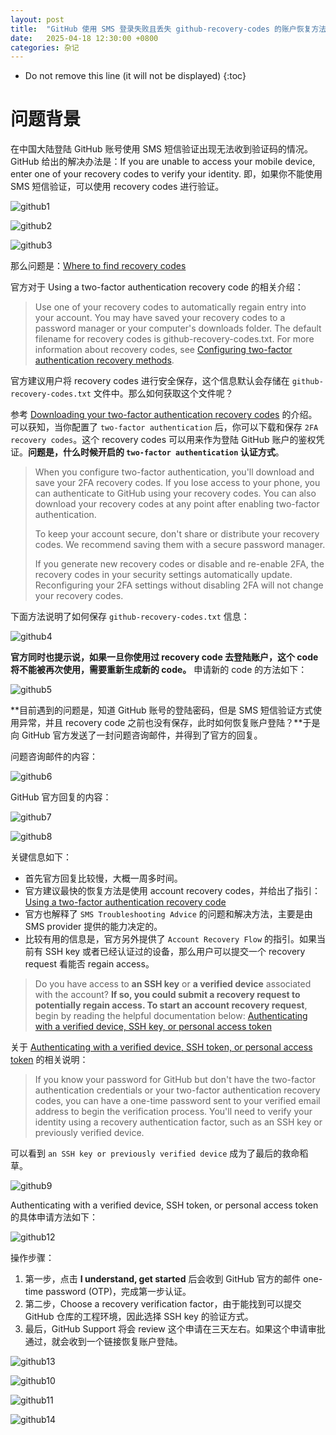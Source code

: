 ```yaml
---
layout: post
title:  "GitHub 使用 SMS 登录失败且丢失 github-recovery-codes 的账户恢复方法"
date:   2025-04-18 12:30:00 +0800
categories: 杂记
---
```


* Do not remove this line (it will not be displayed)
{:toc}

# 问题背景

在中国大陆登陆 GitHub 账号使用 SMS 短信验证出现无法收到验证码的情况。GitHub 给出的解决办法是：If you are unable to access your mobile device, enter one of your recovery codes to verify your identity. 即，如果你不能使用 SMS 短信验证，可以使用 recovery codes 进行验证。

![github1](/assets/images/202504/github1.png)

![github2](/assets/images/202504/github2.png)

![github3](/assets/images/202504/github3.png)

那么问题是：[Where to find recovery codes](https://docs.github.com/en/authentication/securing-your-account-with-two-factor-authentication-2fa/recovering-your-account-if-you-lose-your-2fa-credentials#using-a-two-factor-authentication-recovery-code)

官方对于 Using a two-factor authentication recovery code 的相关介绍：

> Use one of your recovery codes to automatically regain entry into your account. You may have saved your recovery codes to a password manager or your computer's downloads folder. The default filename for recovery codes is github-recovery-codes.txt. For more information about recovery codes, see [Configuring two-factor authentication recovery methods](https://docs.github.com/en/authentication/securing-your-account-with-two-factor-authentication-2fa/configuring-two-factor-authentication-recovery-methods#downloading-your-two-factor-authentication-recovery-codes).

官方建议用户将 recovery codes 进行安全保存，这个信息默认会存储在 `github-recovery-codes.txt` 文件中。那么如何获取这个文件呢？

参考 [Downloading your two-factor authentication recovery codes](https://docs.github.com/en/authentication/securing-your-account-with-two-factor-authentication-2fa/configuring-two-factor-authentication-recovery-methods#downloading-your-two-factor-authentication-recovery-codes) 的介绍。可以获知，当你配置了 `two-factor authentication` 后，你可以下载和保存 `2FA recovery codes`。这个 recovery codes 可以用来作为登陆 GitHub 账户的鉴权凭证。**问题是，什么时候开启的 `two-factor authentication` 认证方式**。

> When you configure two-factor authentication, you'll download and save your 2FA recovery codes. If you lose access to your phone, you can authenticate to GitHub using your recovery codes. You can also download your recovery codes at any point after enabling two-factor authentication.
>
> To keep your account secure, don't share or distribute your recovery codes. We recommend saving them with a secure password manager.
>
> If you generate new recovery codes or disable and re-enable 2FA, the recovery codes in your security settings automatically update. Reconfiguring your 2FA settings without disabling 2FA will not change your recovery codes.

下面方法说明了如何保存 `github-recovery-codes.txt` 信息：

![github4](/assets/images/202504/github4.png)

**官方同时也提示说，如果一旦你使用过 recovery code 去登陆账户，这个 code 将不能被再次使用，需要重新生成新的 code。** 申请新的 code 的方法如下：

![github5](/assets/images/202504/github5.png)

**目前遇到的问题是，知道 GitHub 账号的登陆密码，但是 SMS 短信验证方式使用异常，并且 recovery code 之前也没有保存，此时如何恢复账户登陆？**于是向 GitHub 官方发送了一封问题咨询邮件，并得到了官方的回复。

问题咨询邮件的内容：

![github6](/assets/images/202504/github6.png)


GitHub 官方回复的内容：

![github7](/assets/images/202504/github7.png)

![github8](/assets/images/202504/github8.png)

关键信息如下：

* 首先官方回复比较慢，大概一周多时间。
* 官方建议最快的恢复方法是使用 account recovery codes，并给出了指引：[Using a two-factor authentication recovery code](https://docs.github.com/authentication/securing-your-account-with-two-factor-authentication-2fa/recovering-your-account-if-you-lose-your-2fa-credentials#using-a-two-factor-authentication-recovery-code)
* 官方也解释了 `SMS Troubleshooting Advice` 的问题和解决方法，主要是由 SMS provider 提供的能力决定的。
* 比较有用的信息是，官方另外提供了 `Account Recovery Flow` 的指引。如果当前有 SSH key 或者已经认证过的设备，那么用户可以提交一个 recovery request 看能否 regain access。

> Do you have access to **an SSH key** or **a verified device** associated with the account? **If so, you could submit a recovery request to potentially regain access. To start an account recovery request**, begin by reading the helpful documentation below: [Authenticating with a verified device, SSH key, or personal access token](https://docs.github.com/github/authenticating-to-github/securing-your-account-with-two-factor-authentication-2fa/recovering-your-account-if-you-lose-your-2fa-credentials#authenticating-with-a-verified-device-ssh-token-or-personal-access-token)

关于 [Authenticating with a verified device, SSH token, or personal access token](https://docs.github.com/en/authentication/securing-your-account-with-two-factor-authentication-2fa/recovering-your-account-if-you-lose-your-2fa-credentials#authenticating-with-a-verified-device-ssh-token-or-personal-access-token) 的相关说明：

> If you know your password for GitHub but don't have the two-factor authentication credentials or your two-factor authentication recovery codes, you can have a one-time password sent to your verified email address to begin the verification process. You'll need to verify your identity using a recovery authentication factor, such as an SSH key or previously verified device.

可以看到 `an SSH key or previously verified device` 成为了最后的救命稻草。


![github9](/assets/images/202504/github9.png)


Authenticating with a verified device, SSH token, or personal access token 的具体申请方法如下：

![github12](/assets/images/202504/github12.png)

操作步骤：

1. 第一步，点击 **I understand, get started** 后会收到 GitHub 官方的邮件 one-time password (OTP)，完成第一步认证。
2. 第二步，Choose a recovery verification factor，由于能找到可以提交 GitHub 仓库的工程环境，因此选择 SSH key 的验证方式。
3. 最后，GitHub Support 将会 review 这个申请在三天左右。如果这个申请审批通过，就会收到一个链接恢复账户登陆。

![github13](/assets/images/202504/github13.png)

![github10](/assets/images/202504/github10.png)

![github11](/assets/images/202504/github11.png)

![github14](/assets/images/202504/github14.png)



